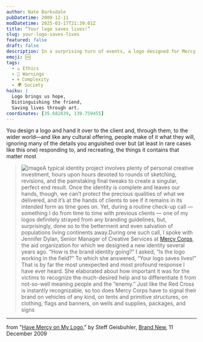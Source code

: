 ```yaml
---
author: Nate Barksdale
pubDatetime: 2009-12-11
modDatetime: 2025-03-17T21:39:01Z
title: “Your logo saves lives!”
slug: your-logo-saves-lives
featured: false
draft: false
description: In a surprising turn of events, a logo designed for Mercy Corps has proven to be crucial for identifying aid in crisis situations.
emoji: 🆘
tags:
  - ⚖️ Ethics
  - 🚨 Warnings
  - 🌀 Complexity
  - 🌍 Society
haiku: |
  Logo brings us hope,  
  Distinguishing the friend,  
  Saving lives through art.
coordinates: [35.682839, 139.759455]
---
```


You design a logo and hand it over to the client and, through them, to the wider world—and like any cultural offering, people make of it what they will, ignoring many of the details you anguished over but (at least in rare cases like this one) responding to, and recreating, the things it contains that matter most

> ![image](http://culture-making.com/media/mercy_corps_03.jpg)A typical identity project involves plenty of personal creative investment, hours upon hours devoted to rounds of sketching, revisions, and the painstaking final tweaks to create a singular, perfect end result. Once the identity is complete and leaves our hands, though, we can’t protect the precious qualities of what we delivered, and it’s at the hands of clients to see if it remains in its intended form as time goes on. Yet, during a routine check-up call — something I do from time to time with previous clients — one of my logos definitely strayed from any branding guidelines, but, surprisingly, done so to the betterment and even salvation of populations living continents away.During one such call, I spoke with Jennifer Dylan, Senior Manager of Creative Services at [Mercy Corps](http://www.mercycorps.org/), the aid organization for which we designed a new identity several years ago. “How is the brand identity going?” I asked, “Is the logo working in the field?” To which she answered, “Your logo saves lives!” That is by far the most unexpected and most profound response I have ever heard. She elaborated about how important it was for the victims to recognize the much-desired help and to differentiate it from not-so-well meaning people and the “enemy.” Just like the Red Cross is instantly recognizable, so too does Mercy Corps have to signal their brand on vehicles of any kind, on tents and primitive structures, on clothing, flags and banners, on wells and supplies, packages, and signs

---

from "[Have Mercy on My Logo](http://www.underconsideration.com/brandnew/archives/have_mercy_on_my_logo.php)," by Steff Geisbuhler, [Brand New](http://www.underconsideration.com/brandnew/archives/have_mercy_on_my_logo.php), 11 December 2009
